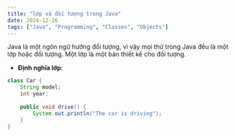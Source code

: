 ```yaml
---
title: "lớp và đối tượng trong Java"
date: 2024-12-26
tags: ["Java", "Programming", "Classes", "Objects"]
---
```


Java là một ngôn ngữ hướng đối tượng, vì vậy mọi thứ trong Java đều là một lớp hoặc đối tượng. Một lớp là một bản thiết kế cho đối tượng.

- **Định nghĩa lớp**:
  
```java
class Car {
    String model;
    int year;
    
    public void drive() {
        System.out.println("The car is driving");
    }
}